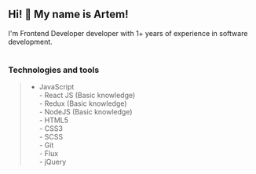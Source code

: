 ## Hi! 👋 My name is Artem! 
I'm Frontend Developer developer with 1+ years of experience in software development.
#
### Technologies and tools
> - JavaScript
</br> - React JS (Basic knowledge)
</br> - Redux (Basic knowledge)
</br> - NodeJS (Basic knowledge)
</br> - HTML5
</br> - CSS3
</br> - SCSS
</br> - Git
</br> - Flux
</br> - jQuery
#




<!--
**ArtemKimi/ArtemKimi** is a ✨ _special_ ✨ repository because its `README.md` (this file) appears on your GitHub profile.

Here are some ideas to get you started:

- 🔭 I’m currently working on ...
- 🌱 I’m currently learning ...
- 👯 I’m looking to collaborate on ...
- 🤔 I’m looking for help with ...
- 💬 Ask me about ...
- 📫 How to reach me: ...
- 😄 Pronouns: ...
- ⚡ Fun fact: ...
-->

